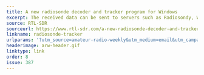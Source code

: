 ```yaml
---
title: A new radiosonde decoder and tracker program for Windows
excerpt: The received data can be sent to servers such as Radiosondy, Wettersonde, or other APRS-based weather radiosonde servers.
source: RTL-SDR
sourceurl: https://www.rtl-sdr.com/a-new-radiosonde-decoder-and-tracker-program-for-windows-and-rtl-sdr/
linkname: radiosonde-tracker
urlparams: '?utm_source=amateur-radio-weekly&utm_medium=email&utm_campaign=newsletter'
headerimage: arw-header.gif
linktype: link
order: 8
issue: 387
---
```

